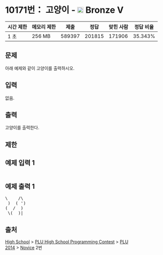 # 10171번： 고양이 - <img src="https://static.solved.ac/tier_small/1.svg" style="height:20px" /> Bronze V



| 시간 제한 | 메모리 제한 | 제출 | 정답 | 맞힌 사람 | 정답 비율 |
| --- | --- | --- | --- | --- | --- |
| 1 초 | 256 MB | 589397 | 201815 | 171906 | 35.343% |
## 문제

아래 예제와 같이 고양이를 출력하시오.

## 입력

없음.

## 출력

고양이를 출력한다.

## 제한

## 예제 입력 1

<pre></pre>
## 예제 출력 1

<pre>\    /\
 )  ( ')
(  /  )
 \(__)|
</pre>
## 출처

[High School](/category/97) > [PLU High School Programming Contest](/category/96) > [PLU 2014](/category/782) > [Novice](/category/detail/1275) 2번